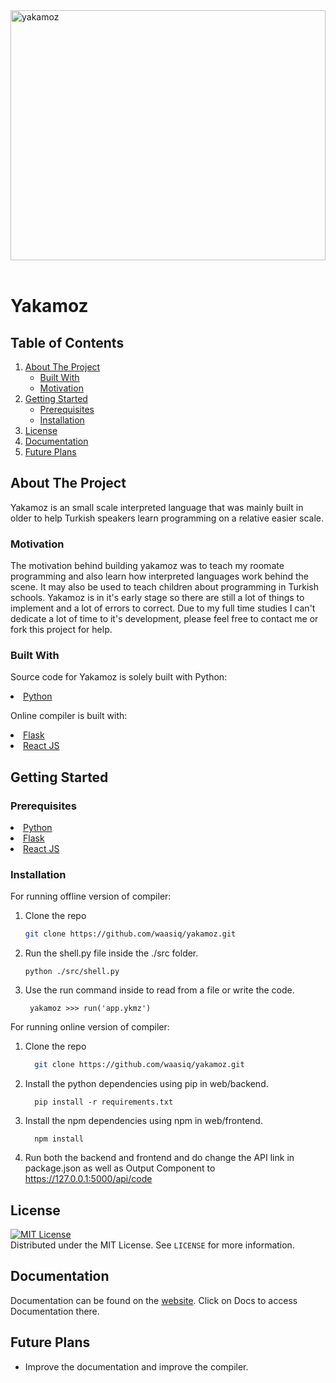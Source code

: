 <img src="https://socialify.git.ci/waasiq/yakamoz/image?font=Source%20Code%20Pro&forks=1&language=1&logo=https%3A%2F%2Fraw.githubusercontent.com%2Fwaasiq%2Fyakamoz%2Fmain%2Fdocs%2Fyakamoz-logo-modified.png&name=1&owner=1&pattern=Solid&pulls=1&stargazers=1&theme=Dark" alt="yakamoz" width="100%;" height="400px;" />

<br />
<br />

# Yakamoz

<!-- TABLE OF CONTENTS -->
## Table of Contents
  <summary>
  <ol>
    <li>
      <a href="#about-the-project">About The Project</a>
      <ul>
        <li><a href="#built-with">Built With</a></li>
      </ul>
      <ul>
        <li><a href="#motivation">Motivation</a></li>
      </ul>
    </li>
    <li>
      <a href="#getting-started">Getting Started</a>
      <ul>
        <li><a href="#prerequisites">Prerequisites</a></li>
        <li><a href="#installation">Installation</a></li>
      </ul>
    </li>
    <li><a href="#license">License</a></li>
    <li>
      <a href="#documentation">Documentation</a>
    </li>
    <li><a href="#future-plans">Future Plans</a></li>
  </ol>
  </summary>

<!-- ABOUT THE PROJECT -->
<section id = 'about-the-project'>
<h2> About The Project </h2>

<p> Yakamoz is an small scale interpreted language that was mainly built in older to help Turkish speakers learn programming on a relative easier scale. </p>

</section>

<section id = 'motivation'>

<h3> Motivation </h3>

<p> The motivation behind building yakamoz was to teach my roomate programming and also learn how interpreted languages work behind the scene. It may also be used to teach children about programming in Turkish schools. Yakamoz is in it's early stage so there are still a lot of things to implement and a lot of errors to correct. Due to my full time studies I can't dedicate a lot of time to it's development, please feel free to contact me or fork this project for help. </p>
</section>


<section id = 'built-with'>
<h3> Built With </h3>
<p>Source code for Yakamoz is solely built with Python: </p>
<li><a href='https://www.python.org/'>Python</a></li>

<p>Online compiler is built with: </p>
<li><a href='https://flask.palletsprojects.com/en/2.0.x/'>Flask</a></li>
<li><a href='https://reactjs.org/'>React JS</a></li>

</section>

<!-- GETTING STARTED -->
<section id = 'getting-started'>

## Getting Started
<section id = 'prerequisites'>
<h3> Prerequisites </h3>
<li><a href='https://www.python.org/'>Python</a></li>
<li><a href='https://flask.palletsprojects.com/en/2.0.x/'>Flask</a></li>
<li><a href='https://reactjs.org/'>React JS</a></li>
</section>

<section id = 'installation'>

### Installation

For running offline version of compiler: 

1. Clone the repo
   ```sh
   git clone https://github.com/waasiq/yakamoz.git
   ```
2. Run the shell.py file inside the ./src folder.
    ```
    python ./src/shell.py
    ```
3. Use  the run command inside to read from a file or write the code.
   ```
    yakamoz >>> run('app.ykmz')
   ```

For running online version of compiler: 

1. Clone the repo
   ```sh
     git clone https://github.com/waasiq/yakamoz.git
   ```
2. Install the python dependencies using pip in web/backend.
    ```
      pip install -r requirements.txt
    ```
3. Install the npm  dependencies using npm in web/frontend.
    ```
      npm install 
    ```
4. Run both the backend and frontend and do change the API link in package.json as well as Output   Component to https://127.0.0.1:5000/api/code


</section>


<section id = 'license'>
<!-- LICENSE -->
<h2>License</h2>

[![MIT License][license-logo]][license-url]<br>
Distributed under the MIT License. See `LICENSE` for more information.

<section id = 'documentation'>

## Documentation

<p>Documentation can be found on the <a href='https://yakamoz.netlify.app/'>website</a>. Click on Docs to access Documentation there.</p>

<section id = 'future-plans'>

## Future Plans
  * Improve the documentation and improve the compiler.

</section>


[license-logo]: https://img.shields.io/github/license/othneildrew/Best-README-Template.svg?style=for-the-badge
[license-url]: https://github.com/waasiq/yakamoz/blob/main/LICENSE